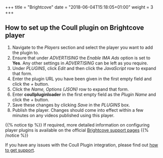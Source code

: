 +++
title = "Brightcove"
date = "2018-06-04T15:18:05+01:00"
weight = 3
+++

## How to set up the Coull plugin on Brightcove player

1. Navigate to the *Players* section and select the player you want to add the plugin to.
2. Ensure that under *ADVERTISING* the *Enable IMA Ads* option is set to **Yes**. Any other settings in *ADVERTISING* can be left as you require.
3. Under *PLUGINS*, click *Edit* and then click the *JavaScript* row to expand that form.
4. Enter the plugin URL you have been given in the first empty field and click the *+* button.
5. Click the *Name, Options (JSON)* row to expand that form.
6. Enter **coullpluginloader** in the first empty field as the *Plugin Name* and click the *+* button.
7. Save these changes by clicking *Save* in the *PLUGINS* box.
8. Publish the player. Changes should come into effect within a few minutes on any videos published using this player.

{{% notice tip %}}
If required, more detailed information on configuring player plugins is available on the official <a href="https://support.brightcove.com/configuring-player-plugins" target="_blank">Brightcove support pages</a>
{{% /notice %}}


If you have any issues with the Coull Plugin integration, please find out [how to get support](/how-to-get-support/).
